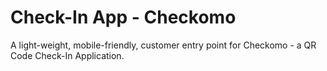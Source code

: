 # Check-In App - Checkomo
A light-weight, mobile-friendly, customer entry point for Checkomo -  a QR Code Check-In Application.
